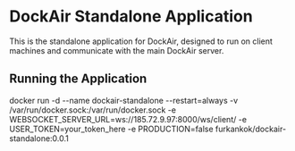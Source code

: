 # DockAir Standalone Application

This is the standalone application for DockAir, designed to run on client machines and communicate with the main DockAir server.

## Running the Application

docker run -d --name dockair-standalone --restart=always -v /var/run/docker.sock:/var/run/docker.sock -e WEBSOCKET_SERVER_URL=ws://185.72.9.97:8000/ws/client/ -e USER_TOKEN=your_token_here -e PRODUCTION=false furkankok/dockair-standalone:0.0.1